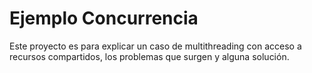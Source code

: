 Ejemplo Concurrencia                                                                                                                                                                 
====================

Este proyecto es para explicar un caso de multithreading con acceso a recursos compartidos, los problemas que surgen y alguna solución.

